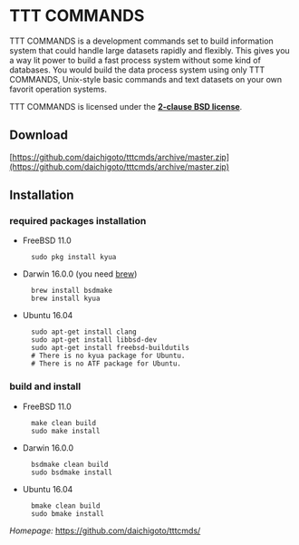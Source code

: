 TTT COMMANDS
============

TTT COMMANDS is a development commands set to build information system
that could handle large datasets rapidly and flexibly. This gives you 
a way lit power to build a fast process system without some kind of 
databases.  You would build the data process system using only TTT 
COMMANDS, Unix-style basic commands and text datasets on your own favorit operation systems.

TTT COMMANDS is licensed under the **[2-clause BSD license](LICENSE)**.

Download
--------

[https://github.com/daichigoto/tttcmds/archive/master.zip](https://github.com/daichigoto/tttcmds/archive/master.zip)

Installation
------------

### required packages installation

* FreeBSD 11.0

        sudo pkg install kyua

* Darwin 16.0.0 (you need [brew](http://brew.sh/))

        brew install bsdmake
        brew install kyua

* Ubuntu 16.04

        sudo apt-get install clang
        sudo apt-get install libbsd-dev
        sudo apt-get install freebsd-buildutils
        # There is no kyua package for Ubuntu.
        # There is no ATF package for Ubuntu.

### build and install

* FreeBSD 11.0

        make clean build
        sudo make install

* Darwin 16.0.0

        bsdmake clean build
        sudo bsdmake install

* Ubuntu 16.04

        bmake clean build
        sudo bmake install

*Homepage:* https://github.com/daichigoto/tttcmds/
